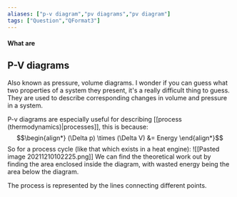 ```yaml
---
aliases: ["p-v diagram","pv diagrams","pv diagram"]
tags: ["Question","QFormat3"]
---
```


#### What are
## P-V diagrams
Also known as pressure, volume diagrams. I wonder if you can guess what two properties of a system they present, it's a really difficult thing to guess.
They are used to describe corresponding changes in volume and pressure in a system.

P-v diagrams are especially useful for describing [[process (thermodynamics)|processes]], this is because:
$$\begin{align*}
(\Delta p) \times (\Delta V) &= Energy 
\end{align*}$$
So for a process cycle (like that which exists in a heat engine):
![[Pasted image 20211210102225.png]]
We can find the theoretical work out by finding the area enclosed inside the diagram, with wasted energy being the area below the diagram.

The process is represented by the lines connecting different points.